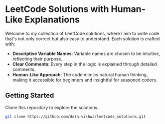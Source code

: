 # LeetCode Solutions with Human-Like Explanations

Welcome to my collection of LeetCode solutions, where I aim to write code that's not only correct but also easy to understand. Each solution is crafted with:
- **Descriptive Variable Names**: Variable names are chosen to be intuitive, reflecting their purpose.
- **Clear Comments**: Every step in the logic is explained through detailed comments.
- **Human-Like Approach**: The code mimics natural human thinking, making it accessible for beginners and insightful for seasoned coders.

## Getting Started
Clone this repository to explore the solutions:
```bash
git clone https://github.com/data-vishwa/leetcode_solutions.git
